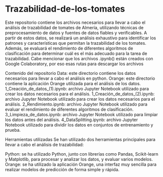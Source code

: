 # Trazabilidad-de-los-tomates
Este repositorio contiene los archivos necesarios para llevar a cabo el análisis de trazabilidad de tomates de Almería, utilizando técnicas de preprocesamiento de datos y fuentes de datos fiables y verificables. A partir de estos datos, se realizará un análisis exhaustivo para identificar los patrones y características que permitan la trazabilidad de los tomates. Además, se evaluará el rendimiento de diferentes algoritmos de clasificación para determinar cuál es el más adecuado para la tarea de trazabilidad. Cabe mencionar que los archivos .ipynb() están creados con Google Colaboratory, por eso esas rutas para descargar los archivos

Contenido del repositorio
Data: este directorio contiene los datos necesarios para llevar a cabo el análisis en python.
Orange: este directorio contiene la aplicación Orange utilizada para el análisis de los datos.
1_Creación_de_datos_(1).ipynb: archivo Jupyter Notebook utilizado para crear los datos necesarios para el análisis.
1_Creación_de_datos_(2).ipynb: archivo Jupyter Notebook utilizado para crear los datos necesarios para el análisis.
2_Rendimiento.ipynb: archivo Jupyter Notebook utilizado para evaluar el rendimiento de diferentes algoritmos de clasificación.
3_Limpieza_de_datos.ipynb: archivo Jupyter Notebook utilizado para limpiar los datos antes del análisis.
4_DataSplitting.ipynb: archivo Jupyter Notebook utilizado para dividir los datos en conjuntos de entrenamiento y prueba.


Herramientas utilizadas
Se han utilizado dos herramientas principales para llevar a cabo el análisis de trazabilidad:

Python: se ha utilizado Python, junto con librerías como Pandas, Scikit-learn y Matplotlib, para procesar y analizar los datos, y evaluar varios modelos.
Orange: se ha utilizado la aplicación Orange, una interfaz muy sencilla para realizar modelos de predicción de forma simple y rápida.
